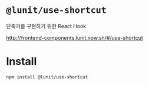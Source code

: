 # `@lunit/use-shortcut`

단축키를 구현하기 위한 React Hook

<http://frontend-components.lunit.now.sh/#/use-shortcut>

# Install

```sh
npm install @lunit/use-shortcut
```
